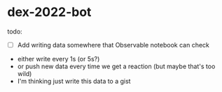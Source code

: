 # dex-2022-bot

todo:

- [ ] Add writing data somewhere that Observable notebook can check
- either write every 1s (or 5s?)
- or push new data every time we get a reaction (but maybe that's too wild)
- I'm thinking just write this data to a gist

